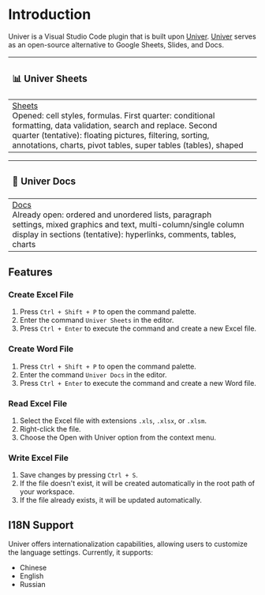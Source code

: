 # Introduction

Univer is a Visual Studio Code plugin that is built upon [Univer](https://github.com/dream-num/univer). [Univer](https://github.com/dream-num/univer) serves as an open-source alternative to Google Sheets, Slides, and Docs.

| <h3>📊 Univer Sheets</h3> | |
| :------------------------ | :------------------- |
| [Sheets](https://www.univer.ai/examples/sheets/)<br>Opened: cell styles, formulas. First quarter: conditional formatting, data validation, search and replace. Second quarter (tentative): floating pictures, filtering, sorting, annotations, charts, pivot tables, super tables (tables), shaped |

| <h3>📝 Univer Docs</h3> | |
| :---------------------- | :------------------- |
| [Docs](https://www.univer.ai/examples/docs/)<br>Already open: ordered and unordered lists, paragraph settings, mixed graphics and text, multi-column/single column display in sections (tentative): hyperlinks, comments, tables, charts |

## Features

### Create Excel File

1. Press `Ctrl + Shift + P` to open the command palette.
2. Enter the command `Univer Sheets` in the editor.
3. Press `Ctrl + Enter` to execute the command and create a new Excel file.

### Create Word File
1. Press `Ctrl + Shift + P` to open the command palette.
2. Enter the command `Univer Docs` in the editor.
3. Press `Ctrl + Enter` to execute the command and create a new Word file.

### Read Excel File
1. Select the Excel file with extensions `.xls`, `.xlsx`, or `.xlsm`.
2. Right-click the file.
3. Choose the Open with Univer option from the context menu.

### Write Excel File
1. Save changes by pressing `Ctrl + S`.
2. If the file doesn't exist, it will be created automatically in the root path of your workspace.
3. If the file already exists, it will be updated automatically.

## I18N Support
Univer offers internationalization capabilities, allowing users to customize the language settings. Currently, it supports:

- Chinese
- English
- Russian
